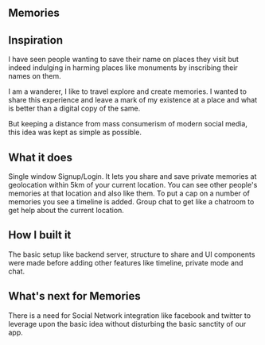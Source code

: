 ## Memories

## Inspiration
I have seen people wanting to save their name on places they visit but indeed indulging in harming places like monuments by inscribing their names on them.

I am a wanderer, I like to travel explore and create memories. I wanted to share this experience and leave a mark of my existence at a place and what is better than a digital copy of the same. 

But keeping a distance from mass consumerism of modern social media, this idea was kept as simple as possible.


## What it does
Single window Signup/Login.
It lets you share and save private memories at geolocation within 5km of your current location. 
You can see other people's memories at that location and also like them.
To put a cap on a number of memories you see a timeline is added. 
Group chat to get like a chatroom to get help about the current location.

## How I built it
The basic setup like backend server, structure to share and UI components were made before adding other features like timeline, private mode and chat.


## What's next for Memories
There is a need for Social Network integration like facebook and twitter to leverage upon the basic idea without disturbing the basic sanctity of our app.
